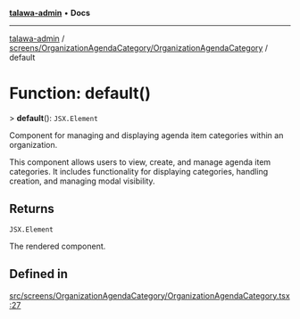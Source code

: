 [**talawa-admin**](../../../../README.md) • **Docs**

***

[talawa-admin](../../../../modules.md) / [screens/OrganizationAgendaCategory/OrganizationAgendaCategory](../README.md) / default

# Function: default()

\> **default**(): `JSX.Element`

Component for managing and displaying agenda item categories within an organization.

This component allows users to view, create, and manage agenda item categories. It includes functionality for displaying categories, handling creation, and managing modal visibility.

## Returns

`JSX.Element`

The rendered component.

## Defined in

[src/screens/OrganizationAgendaCategory/OrganizationAgendaCategory.tsx:27](https://github.com/PalisadoesFoundation/talawa-admin/blob/7496bb3a4c3730e7e3caee73f8bf91c3031e4ae6/src/screens/OrganizationAgendaCategory/OrganizationAgendaCategory.tsx#L27)
